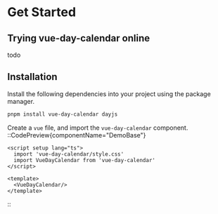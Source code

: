 

# Get Started

## Trying vue-day-calendar online
todo

## Installation
Install the following dependencies into your project using the package manager.
```bash
pnpm install vue-day-calendar dayjs
```

Create a `vue` file, and import the `vue-day-calendar` component.
::CodePreview{componentName="DemoBase"}

```vue
<script setup lang="ts">
  import 'vue-day-calendar/style.css'
  import VueDayCalendar from 'vue-day-calendar'
</script>

<template>
  <VueDayCalendar/>
</template>
```
::

